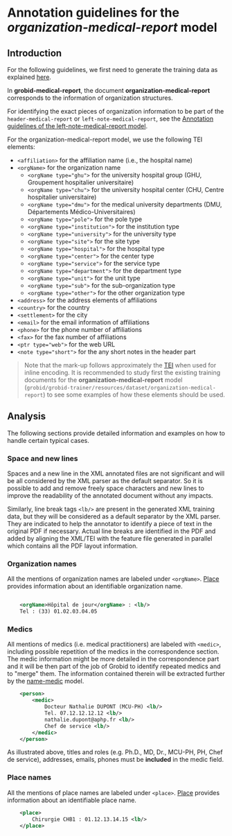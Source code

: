 # Annotation guidelines for the _organization-medical-report_ model

## Introduction

For the following guidelines, we first need to generate the training data as explained [here](../Training-the-medical-report-models.md#generation-of-training-data).

In __grobid-medical-report__, the document __organization-medical-report__ corresponds to the information of organization structures. 

For identifying the exact pieces of organization information to be part of the `header-medical-report` or `left-note-medical-report`, see the [Annotation guidelines of the left-note-medical-report model](left-note-medical-report.md).

For the organization-medical-report model, we use the following TEI elements:

* `<affiliation>` for the affiliation name (i.e., the hospital name)
* `<orgName>` for the organization name
  * `<orgName type="ghu">` for the university hospital group (GHU, Groupement hospitalier universitaire)
  * `<orgName type="chu">` for the university hospital center (CHU, Centre hospitalier universitaire)
  * `<orgName type="dmu">` for the medical university departments  (DMU, Départements Médico-Universitaires)
  * `<orgName type="pole">` for the pole type
  * `<orgName type="institution">` for the institution type
  * `<orgName type="university">` for the university type
  * `<orgName type="site">` for the site type
  * `<orgName type="hospital">` for the hospital type
  * `<orgName type="center">` for the center type
  * `<orgName type="service">` for the service type
  * `<orgName type="department">` for the department type
  * `<orgName type="unit">` for the unit type
  * `<orgName type="sub">` for the sub-organization type
  * `<orgName type="other">` for the other organization type
* `<address>` for the address elements of affiliations
* `<country>` for the country
* `<settlement>` for the city
* `<email>` for the email information of affiliations
* `<phone>` for the phone number of affiliations
* `<fax>` for the fax number of affiliations
* `<ptr type="web">` for the web URL
* `<note type="short">` for the any short notes in the header part

> Note that the mark-up follows approximately the [TEI](http://www.tei-c.org) when used for inline encoding. 
> It is recommended to study first the existing training documents for the __organization-medical-report__ model (`grobid/grobid-trainer/resources/dataset/organization-medical-report`) to see some examples of how these elements should be used.


## Analysis

The following sections provide detailed information and examples on how to handle certain typical cases.

### Space and new lines

Spaces and a new line in the XML annotated files are not significant and will be all considered by the XML parser as the default separator. So it is possible to add and remove freely space characters and new lines to improve the readability of the annotated document without any impacts. 

Similarly, line break tags `<lb/>` are present in the generated XML training data, but they will be considered as a default separator by the XML parser. They are indicated to help the annotator to identify a piece of text in the original PDF if necessary. Actual line breaks are identified in the PDF and added by aligning the XML/TEI with the feature file generated in parallel which contains all the PDF layout information. 

### Organization names

All the mentions of organization names are labeled under `<orgName>`. [Place](https://www.tei-c.org/release/doc/tei-p5-doc/en/html/ref-org.html) provides information about an identifiable organization name.

```xml

    <orgName>Hôpital de jour</orgName> : <lb/>
    Tel : (33) 01.02.03.04.05
```

### Medics

All mentions of medics (i.e. medical practitioners) are labeled with `<medic>`, including possible repetition of the medics in the correspondence section. The medic information might be more detailed in the correspondence part and it will be then part of the job of Grobid to identify repeated medics and to "merge" them.
The information contained therein will be extracted further by the [name-medic](medic.md) model.

```xml
    <person>
        <medic>
            Docteur Nathalie DUPONT (MCU-PH) <lb/>
            Tel. 07.12.12.12.12 <lb/>
            nathalie.dupont@aphp.fr <lb/>
            Chef de service <lb/>
        </medic>
    </person>
```

As illustrated above, titles and roles (e.g. Ph.D., MD, Dr., MCU-PH, PH, Chef de service), addresses, emails, phones must be **included** in the medic field.

### Place names

All the mentions of place names are labeled under `<place>`. [Place](https://www.tei-c.org/release/doc/tei-p5-doc/en/html/ref-place.html) provides information about an identifiable place name.

```xml
    <place>
        Chirurgie CHB1 : 01.12.13.14.15 <lb/>
    </place>
```
